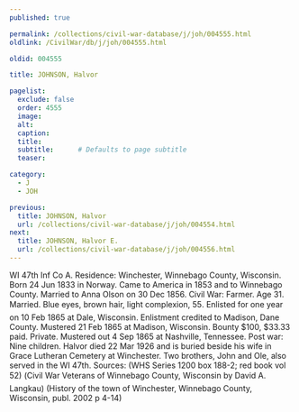 ```yaml
---
published: true

permalink: /collections/civil-war-database/j/joh/004555.html
oldlink: /CivilWar/db/j/joh/004555.html

oldid: 004555

title: JOHNSON, Halvor

pagelist:
  exclude: false
  order: 4555
  image: 
  alt:
  caption:
  title:
  subtitle:      # Defaults to page subtitle
  teaser:

category: 
  - J 
  - JOH

previous:
  title: JOHNSON, Halvor
  url: /collections/civil-war-database/j/joh/004554.html  
next:
  title: JOHNSON, Halvor E.
  url: /collections/civil-war-database/j/joh/004556.html   
---
```

WI 47th Inf Co A. Residence: Winchester, Winnebago County, Wisconsin. Born 24 Jun 1833 in Norway. Came to America in 1853 and to Winnebago County. Married to Anna Olson on 30 Dec 1856. Civil War: Farmer. Age 31. Married. Blue eyes, brown hair, light complexion, 5&#146;5&#148;. Enlisted for one year on 10 Feb 1865 at Dale, Wisconsin. Enlistment credited to Madison, Dane County. Mustered 21 Feb 1865 at Madison, Wisconsin. Bounty $100, $33.33 paid. Private. Mustered out 4 Sep 1865 at Nashville, Tennessee. Post war: Nine children. Halvor died 22 Mar 1926 and is buried beside his wife in Grace Lutheran Cemetery at Winchester. Two brothers, John and Ole, also served in the WI 47th. Sources: (WHS Series 1200 box 188-2; red book vol 52) (&#147;Civil War Veterans of Winnebago County, Wisconsin&#148; by David A. Langkau) (History of the town of Winchester, Winnebago County, Wisconsin, publ. 2002 p 4-14)